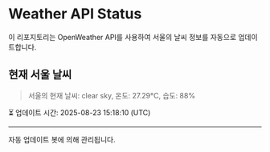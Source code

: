 
# Weather API Status

이 리포지토리는 OpenWeather API를 사용하여 서울의 날씨 정보를 자동으로 업데이트합니다.

## 현재 서울 날씨
> 서울의 현재 날씨: clear sky, 온도: 27.29°C, 습도: 88%

⏳ 업데이트 시간: 2025-08-23 15:18:10 (UTC)

---
자동 업데이트 봇에 의해 관리됩니다.
